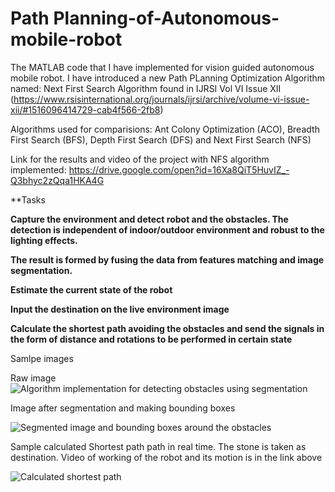 # Path Planning-of-Autonomous-mobile-robot
The MATLAB code that I have implemented for vision guided autonomous mobile robot. 
I have introduced a new Path PLanning Optimization Algorithm named: Next First Search Algorithm found in IJRSI Vol VI Issue XII (https://www.rsisinternational.org/journals/ijrsi/archive/volume-vi-issue-xii/#1516096414729-cab4f566-2fb8)

Algorithms used for comparisions: Ant Colony Optimization (ACO), Breadth First Search (BFS), Depth First Search (DFS) and Next First Search (NFS)

Link for the results and video of the project with NFS algorithm implemented: https://drive.google.com/open?id=16Xa8QiT5HuvIZ_-Q3bhyc2zQqa1HKA4G

**Tasks

**Capture the environment and detect robot and the obstacles. The detection is independent of indoor/outdoor environment and robust to the lighting effects.**

**The result is formed by fusing the data from features matching and image segmentation.**

**Estimate the current state of the robot**

**Input the destination on the live environment image**

**Calculate the shortest path avoiding the obstacles and send the signals in the form of distance and rotations to be performed in certain state**

Samlpe images

Raw image
![Algorithm implementation for detecting obstacles using segmentation](https://github.com/dhaval491/Path-Planning-of-Autonomous-mobile-robot/blob/master/IMG_20171231_090649.jpg)

Image after segmentation and making bounding boxes

![Segmented image and bounding boxes around the obstacles](https://github.com/dhaval491/Path-Planning-of-Autonomous-mobile-robot/blob/master/IMG_20171231_090631.jpg)

Sample calculated Shortest path path in real time. The stone is taken as destination. Video of working of the robot and its motion is in the link above

![Calculated shortest path](https://github.com/dhaval491/Path-Planning-of-Autonomous-mobile-robot/blob/master/path%20planing1.jpg)


